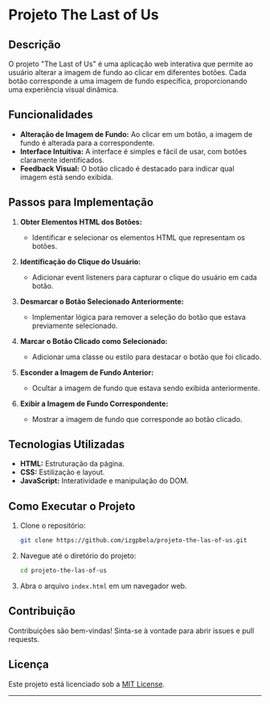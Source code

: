 # Projeto The Last of Us

## Descrição

O projeto "The Last of Us" é uma aplicação web interativa que permite ao usuário alterar a imagem de fundo ao clicar em diferentes botões. Cada botão corresponde a uma imagem de fundo específica, proporcionando uma experiência visual dinâmica.

## Funcionalidades

- **Alteração de Imagem de Fundo:** Ao clicar em um botão, a imagem de fundo é alterada para a correspondente.
- **Interface Intuitiva:** A interface é simples e fácil de usar, com botões claramente identificados.
- **Feedback Visual:** O botão clicado é destacado para indicar qual imagem está sendo exibida.

## Passos para Implementação

1. **Obter Elementos HTML dos Botões:**
   - Identificar e selecionar os elementos HTML que representam os botões.

2. **Identificação do Clique do Usuário:**
   - Adicionar event listeners para capturar o clique do usuário em cada botão.

3. **Desmarcar o Botão Selecionado Anteriormente:**
   - Implementar lógica para remover a seleção do botão que estava previamente selecionado.

4. **Marcar o Botão Clicado como Selecionado:**
   - Adicionar uma classe ou estilo para destacar o botão que foi clicado.

5. **Esconder a Imagem de Fundo Anterior:**
   - Ocultar a imagem de fundo que estava sendo exibida anteriormente.

6. **Exibir a Imagem de Fundo Correspondente:**
   - Mostrar a imagem de fundo que corresponde ao botão clicado.

## Tecnologias Utilizadas

- **HTML:** Estruturação da página.
- **CSS:** Estilização e layout.
- **JavaScript:** Interatividade e manipulação do DOM.

## Como Executar o Projeto

1. Clone o repositório:
   ```bash
   git clone https://github.com/izgpbela/projeto-the-las-of-us.git
   ```

2. Navegue até o diretório do projeto:
   ```bash
   cd projeto-the-las-of-us
   ```

3. Abra o arquivo `index.html` em um navegador web.

## Contribuição

Contribuições são bem-vindas! Sinta-se à vontade para abrir issues e pull requests.

## Licença

Este projeto está licenciado sob a [MIT License](LICENSE).

---
